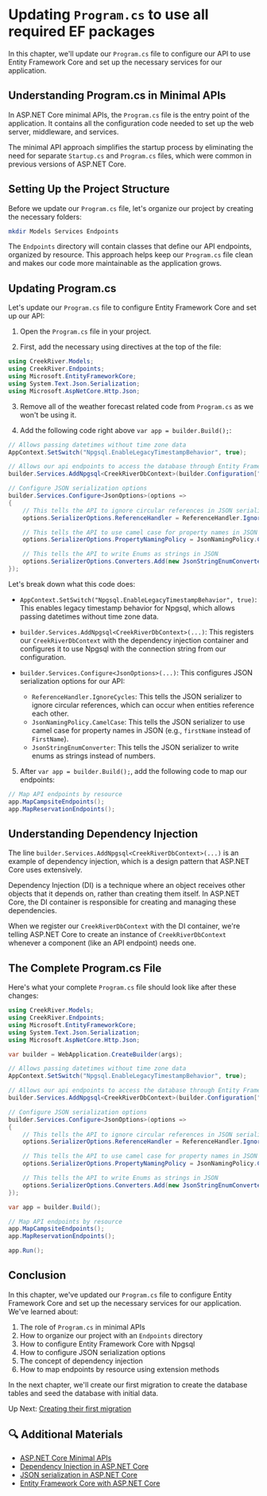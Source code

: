# Updating `Program.cs` to use all required EF packages

In this chapter, we'll update our `Program.cs` file to configure our API to use Entity Framework Core and set up the necessary services for our application.

## Understanding Program.cs in Minimal APIs

In ASP.NET Core minimal APIs, the `Program.cs` file is the entry point of the application. It contains all the configuration code needed to set up the web server, middleware, and services.

The minimal API approach simplifies the startup process by eliminating the need for separate `Startup.cs` and `Program.cs` files, which were common in previous versions of ASP.NET Core.

## Setting Up the Project Structure

Before we update our `Program.cs` file, let's organize our project by creating the necessary folders:

```bash
mkdir Models Services Endpoints
```

The `Endpoints` directory will contain classes that define our API endpoints, organized by resource. This approach helps keep our `Program.cs` file clean and makes our code more maintainable as the application grows.

## Updating Program.cs

Let's update our `Program.cs` file to configure Entity Framework Core and set up our API:

1. Open the `Program.cs` file in your project.

2. First, add the necessary using directives at the top of the file:

```csharp
using CreekRiver.Models;
using CreekRiver.Endpoints;
using Microsoft.EntityFrameworkCore;
using System.Text.Json.Serialization;
using Microsoft.AspNetCore.Http.Json;
```

3. Remove all of the weather forecast related code from `Program.cs` as we won't be using it.

4. Add the following code right above `var app = builder.Build();`:

```csharp
// Allows passing datetimes without time zone data
AppContext.SetSwitch("Npgsql.EnableLegacyTimestampBehavior", true);

// Allows our api endpoints to access the database through Entity Framework Core
builder.Services.AddNpgsql<CreekRiverDbContext>(builder.Configuration["CreekRiverDbConnectionString"]);

// Configure JSON serialization options
builder.Services.Configure<JsonOptions>(options =>
{
    // This tells the API to ignore circular references in JSON serialization
    options.SerializerOptions.ReferenceHandler = ReferenceHandler.IgnoreCycles;

    // This tells the API to use camel case for property names in JSON
    options.SerializerOptions.PropertyNamingPolicy = JsonNamingPolicy.CamelCase;

    // This tells the API to write Enums as strings in JSON
    options.SerializerOptions.Converters.Add(new JsonStringEnumConverter());
});
```

Let's break down what this code does:

- `AppContext.SetSwitch("Npgsql.EnableLegacyTimestampBehavior", true)`: This enables legacy timestamp behavior for Npgsql, which allows passing datetimes without time zone data.

- `builder.Services.AddNpgsql<CreekRiverDbContext>(...)`: This registers our `CreekRiverDbContext` with the dependency injection container and configures it to use Npgsql with the connection string from our configuration.

- `builder.Services.Configure<JsonOptions>(...)`: This configures JSON serialization options for our API:
  - `ReferenceHandler.IgnoreCycles`: This tells the JSON serializer to ignore circular references, which can occur when entities reference each other.
  - `JsonNamingPolicy.CamelCase`: This tells the JSON serializer to use camel case for property names in JSON (e.g., `firstName` instead of `FirstName`).
  - `JsonStringEnumConverter`: This tells the JSON serializer to write enums as strings instead of numbers.

5. After `var app = builder.Build();`, add the following code to map our endpoints:

```csharp
// Map API endpoints by resource
app.MapCampsiteEndpoints();
app.MapReservationEndpoints();
```

## Understanding Dependency Injection

The line `builder.Services.AddNpgsql<CreekRiverDbContext>(...)` is an example of dependency injection, which is a design pattern that ASP.NET Core uses extensively.

Dependency Injection (DI) is a technique where an object receives other objects that it depends on, rather than creating them itself. In ASP.NET Core, the DI container is responsible for creating and managing these dependencies.

When we register our `CreekRiverDbContext` with the DI container, we're telling ASP.NET Core to create an instance of `CreekRiverDbContext` whenever a component (like an API endpoint) needs one.

## The Complete Program.cs File

Here's what your complete `Program.cs` file should look like after these changes:

```csharp
using CreekRiver.Models;
using CreekRiver.Endpoints;
using Microsoft.EntityFrameworkCore;
using System.Text.Json.Serialization;
using Microsoft.AspNetCore.Http.Json;

var builder = WebApplication.CreateBuilder(args);

// Allows passing datetimes without time zone data
AppContext.SetSwitch("Npgsql.EnableLegacyTimestampBehavior", true);

// Allows our api endpoints to access the database through Entity Framework Core
builder.Services.AddNpgsql<CreekRiverDbContext>(builder.Configuration["CreekRiverDbConnectionString"]);

// Configure JSON serialization options
builder.Services.Configure<JsonOptions>(options =>
{
    // This tells the API to ignore circular references in JSON serialization
    options.SerializerOptions.ReferenceHandler = ReferenceHandler.IgnoreCycles;

    // This tells the API to use camel case for property names in JSON
    options.SerializerOptions.PropertyNamingPolicy = JsonNamingPolicy.CamelCase;

    // This tells the API to write Enums as strings in JSON
    options.SerializerOptions.Converters.Add(new JsonStringEnumConverter());
});

var app = builder.Build();

// Map API endpoints by resource
app.MapCampsiteEndpoints();
app.MapReservationEndpoints();

app.Run();
```

## Conclusion

In this chapter, we've updated our `Program.cs` file to configure Entity Framework Core and set up the necessary services for our application. We've learned about:

1. The role of `Program.cs` in minimal APIs
2. How to organize our project with an `Endpoints` directory
3. How to configure Entity Framework Core with Npgsql
4. How to configure JSON serialization options
5. The concept of dependency injection
6. How to map endpoints by resource using extension methods

In the next chapter, we'll create our first migration to create the database tables and seed the database with initial data.

Up Next: [Creating their first migration](./creek-river-migration.md)

## 🔍 Additional Materials

- [ASP.NET Core Minimal APIs](https://docs.microsoft.com/en-us/aspnet/core/fundamentals/minimal-apis)
- [Dependency Injection in ASP.NET Core](https://docs.microsoft.com/en-us/aspnet/core/fundamentals/dependency-injection)
- [JSON serialization in ASP.NET Core](https://docs.microsoft.com/en-us/aspnet/core/web-api/advanced/formatting)
- [Entity Framework Core with ASP.NET Core](https://docs.microsoft.com/en-us/aspnet/core/data/ef-rp/intro)